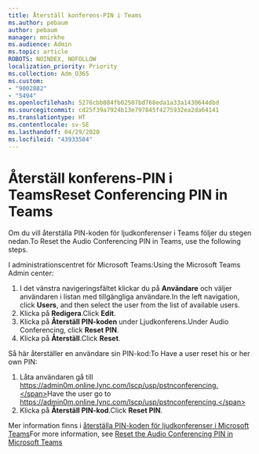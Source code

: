 ```yaml
---
title: Återställ konferens-PIN i Teams
ms.author: pebaum
author: pebaum
manager: mnirkhe
ms.audience: Admin
ms.topic: article
ROBOTS: NOINDEX, NOFOLLOW
localization_priority: Priority
ms.collection: Adm_O365
ms.custom:
- "9002882"
- "5494"
ms.openlocfilehash: 5276cbb084fb02507bd768eda1a33a1430644dbd
ms.sourcegitcommit: cd25f39a7924b13e797845f4275932ea2da64141
ms.translationtype: HT
ms.contentlocale: sv-SE
ms.lasthandoff: 04/29/2020
ms.locfileid: "43933584"
---
```

# <a name="reset-conferencing-pin-in-teams"></a><span data-ttu-id="271f5-102">Återställ konferens-PIN i Teams</span><span class="sxs-lookup"><span data-stu-id="271f5-102">Reset Conferencing PIN in Teams</span></span>

<span data-ttu-id="271f5-103">Om du vill återställa PIN-koden för ljudkonferenser i Teams följer du stegen nedan.</span><span class="sxs-lookup"><span data-stu-id="271f5-103">To Reset the Audio Conferencing PIN in Teams, use the following steps.</span></span>  

<span data-ttu-id="271f5-104">I administrationscentret för Microsoft Teams:</span><span class="sxs-lookup"><span data-stu-id="271f5-104">Using the Microsoft Teams Admin center:</span></span>

1. <span data-ttu-id="271f5-105">I det vänstra navigeringsfältet klickar du på **Användare** och väljer användaren i listan med tillgängliga användare.</span><span class="sxs-lookup"><span data-stu-id="271f5-105">In the left navigation, click **Users**, and then select the user from the list of available users.</span></span>
2. <span data-ttu-id="271f5-106">Klicka på **Redigera**.</span><span class="sxs-lookup"><span data-stu-id="271f5-106">Click **Edit**.</span></span>
3. <span data-ttu-id="271f5-107">Klicka på **Återställ PIN-koden** under Ljudkonferens.</span><span class="sxs-lookup"><span data-stu-id="271f5-107">Under Audio Conferencing, click **Reset PIN**.</span></span>
4. <span data-ttu-id="271f5-108">Klicka på **Återställ**.</span><span class="sxs-lookup"><span data-stu-id="271f5-108">Click **Reset**.</span></span>

<span data-ttu-id="271f5-109">Så här återställer en användare sin PIN-kod:</span><span class="sxs-lookup"><span data-stu-id="271f5-109">To Have a user reset his or her own PIN:</span></span>
1. <span data-ttu-id="271f5-110">Låta användaren gå till https://admin0m.online.lync.com/lscp/usp/pstnconferencing.</span><span class="sxs-lookup"><span data-stu-id="271f5-110">Have the user go to https://admin0m.online.lync.com/lscp/usp/pstnconferencing.</span></span>
2. <span data-ttu-id="271f5-111">Klicka på **Återställ PIN-kod**.</span><span class="sxs-lookup"><span data-stu-id="271f5-111">Click **Reset PIN**.</span></span>

<span data-ttu-id="271f5-112">Mer information finns i [återställa PIN-koden för ljudkonferenser i Microsoft Teams](https://docs.microsoft.com/microsoftteams/reset-the-audio-conferencing-pin-in-teams)</span><span class="sxs-lookup"><span data-stu-id="271f5-112">For more information, see [Reset the Audio Conferencing PIN in Microsoft Teams](https://docs.microsoft.com/microsoftteams/reset-the-audio-conferencing-pin-in-teams)</span></span>
